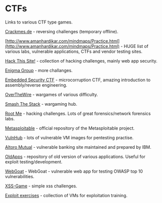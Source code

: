 # CTFs

Links to various CTF type games.

[Crackmes.de](http://crackmes.de/) - reversing challenges (temporary offline).

[http://www.amanhardikar.com/mindmaps/Practice.html](http://www.amanhardikar.com/mindmaps/Practice.html) - HUGE list of various labs, vulnerable applications, CTFs and vendor testing sites.

[Hack This Site!](https://www.hackthissite.org/) - collection of hacking challenges, mainly web app security.

[Enigma Group](http://www.enigmagroup.org/) - more challanges.

[Embedded Security CTF](https://microcorruption.com/login) - microcorruption CTF, amazing introduction to assembly/reverse engineering.

[OverTheWire](http://overthewire.org/wargames/) - wargames of various difficulty.

[Smash The Stack](http://smashthestack.org/) - wargaming hub.

[Root Me](https://www.root-me.org/?lang=en) - hacking challenges. Lots of great forensics/network forensics labs.

[Metasploitable](https://sourceforge.net/projects/metasploitable/) - official repository of the Metasploitable project.

[VulnHub](https://www.vulnhub.com/) - lots of vulnerable VM images for pentesting practise.

[Altoro Mutual](http://demo.testfire.net/) - vulnerable banking site maintained and prepared by IBM.

[OldApps](http://www.oldapps.com/index.php) - repository of old version of various applications. Useful for exploit testing/development.

[WebGoat](https://github.com/jerryhoff/WebGoat.NET) - WebGoat - vulnerable web app for testing OWASP top 10 vulnerabilities.

[XSS-Game](https://xss-game.appspot.com/) - simple xss challenges.

[Exploit exercises](https://exploit-exercises.com/) - collection of VMs for exploitation training.
